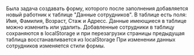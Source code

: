 Была задача создавать форму, которого после заполнения добавляется новый работник к таблице "Данные сотрудников". 
В таблице есть поля: Имя, Фамилия, Возраст, Стаж и Адресс.
Данные имеющиеся в таблице можно изменить или удалить. 
Добавленные сотрудники в таблицу сохраняются в localStorage и при перезагрузки страницы предыдущая таблица восстанавливается из localStorage
При изменении данных сотрудников изменяется стили формы. 
